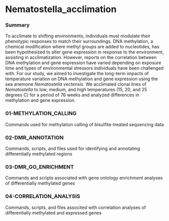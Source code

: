 # Nematostella_acclimation
### Summary
To acclimate to shifting environments, individuals must modulate their phenotypic responses to match their surroundings. DNA methylation, a chemical modification where methyl groups are added to nucleotides, has been hypothesized to alter gene expression in response to the environment, assisting in acclimatization. However, reports on the correlation between DNA methylation and gene expression have varied depending on exposure time and types of environmental stressors individuals have been challenged with. For our study, we aimed to investigate the long-term impacts of temperature variation on DNA methylation and gene expression using the sea anemone _Nematostella vectensis_. We acclimated clonal lines of _Nematostella_ to low, medium, and high temperatures (15, 20, and 25 degrees C) for a period of 76 weeks and analyzed differences in methylation and gene expression.

### 01-METHYLATION_CALLING
Commands used for methylation calling of bisulfite-treated sequencing data

### 02-DMR_ANNOTATION
Commands, scripts, and files used for identifying and annotating differentially methylated regions

### 03-DMR_GO_ENRICHMENT
Commands and scripts associated with gene ontology enrichment analyses of differentially methylated genes

### 04-CORRELATION_ANALYSIS
Commands, scripts, and files associted with correlation analyses of differentially methylated and expressed genes
